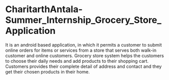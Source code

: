 # CharitarthAntala-Summer_Internship_Grocery_Store_Application
It is an android based application, in which it permits a customer to submit online orders for items or services from a store that serves both walk-in customer and online customers. Grocery store system helps the customers to choose their daily needs and add products to their shopping cart. Customers provides their complete detail of address and contact and they get their chosen products in their home.
